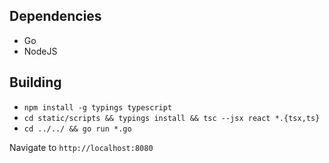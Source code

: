 ## Dependencies
* Go
* NodeJS


## Building
* `npm install -g typings typescript`
* `cd static/scripts && typings install && tsc --jsx react *.{tsx,ts}`
* `cd ../../ && go run *.go`

Navigate to `http://localhost:8080`
